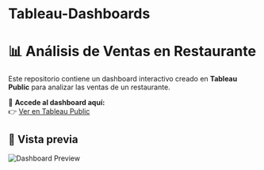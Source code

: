 # Tableau-Dashboards
# 📊 Análisis de Ventas en Restaurante

Este repositorio contiene un dashboard interactivo creado en **Tableau Public** para analizar las ventas de un restaurante.

🔗 **Accede al dashboard aquí:**  
👉 [Ver en Tableau Public](https://public.tableau.com/views/AnlisisVentasRestaurante/Historia1?:language=es-ES&publish=yes&:sid=&:redirect=auth&:display_count=n&:origin=viz_share_link)

## 📸 Vista previa  
![Dashboard Preview](image.png)


